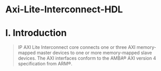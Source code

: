 # Axi-Lite-Interconnect-HDL

# I. Introduction
> IP AXI Lite Interconnect core connects one or three AXI memory-mapped master devices to one or more memory-mapped slave devices. The AXI interfaces conform to the AMBA® AXI version 4 specification from ARM®.